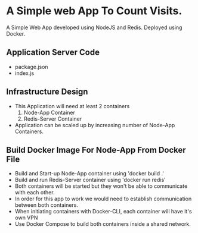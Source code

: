 # A Simple web App To Count Visits. 
A Simple Web App developed using NodeJS and Redis. Deployed using Docker.

## Application Server Code
- package.json
- index.js

## Infrastructure Design
- This Application will need at least 2 containers
    1. Node-App Container
    2. Redis-Server Container
- Application can be scaled up by increasing number of Node-App Containers.

## Build Docker Image For Node-App From Docker File
 - Build and Start-up Node-App container using 'docker build .'
 - Build and run Redis-Server container using 'docker run redis'
 - Both containers will be started but they won't be able to communicate with each other.
 - In order for this app to work we would need to establish communication between both containers.
 - When initiating containers with Docker-CLI, each container will have it's own VPN
 - Use Docker Compose to build both containers inside a shared network.